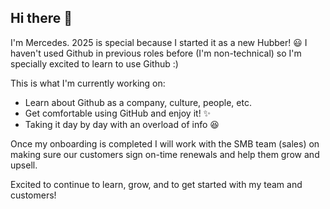 
## Hi there 👋

I'm Mercedes. 2025 is special because I started it as a new Hubber! 😃
I haven't used Github in previous roles before (I'm non-technical) so I'm specially excited to learn to use Github :) 

This is what I'm currently working on: 
- Learn about Github as a company, culture, people, etc.
- Get comfortable using GitHub and enjoy it! ✨
- Taking it day by day with an overload of info 😆

Once my onboarding is completed I will work with the SMB team (sales) on making sure our customers sign on-time renewals and help them grow and upsell. 

Excited to continue to learn, grow, and to get started with my team and customers! 
